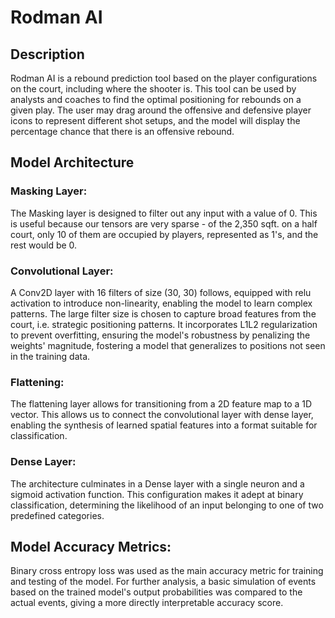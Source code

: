 # Rodman AI

## Description
Rodman AI is a rebound prediction tool based on the player configurations on the court, including where the shooter is. This tool can be used by analysts and coaches to find the optimal positioning for rebounds on a given play. The user may drag around the offensive and defensive player icons to represent different shot setups, and the model will display the percentage chance that there is an offensive rebound.

## Model Architecture
### Masking Layer:
The Masking layer is designed to filter out any input with a value of 0. This is useful because our tensors are very sparse - of the 2,350 sqft. on a half court, only 10 of them are occupied by players, represented as 1's, and the rest would be 0.

### Convolutional Layer:
A Conv2D layer with 16 filters of size (30, 30) follows, equipped with relu activation to introduce non-linearity, enabling the model to learn complex patterns. The large filter size is chosen to capture broad features from the court, i.e. strategic positioning patterns. It incorporates L1L2 regularization to prevent overfitting, ensuring the model's robustness by penalizing the weights' magnitude, fostering a model that generalizes to positions not seen in the training data.

### Flattening: 
The flattening layer allows for transitioning from a 2D feature map to a 1D vector. This allows us to connect the convolutional layer with dense layer, enabling the synthesis of learned spatial features into a format suitable for classification.

### Dense Layer:
The architecture culminates in a Dense layer with a single neuron and a sigmoid activation function. This configuration makes it adept at binary classification, determining the likelihood of an input belonging to one of two predefined categories.


## Model Accuracy Metrics: 
Binary cross entropy loss was used as the main accuracy metric for training and testing of the model. For further analysis, a basic simulation of events based on the trained model's output probabilities was compared to the actual events, giving a more directly interpretable accuracy score.
